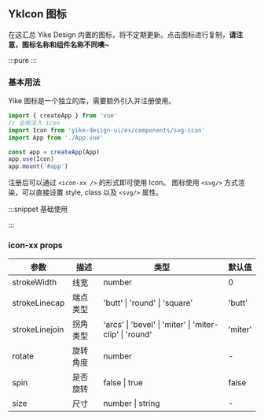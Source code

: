 ## YkIcon 图标

在这汇总 Yike Design 内置的图标，将不定期更新。点击图标进行复制，**请注意，图标名称和组件名称不同噢~**

:::pure
<IconList/>
:::

### 基本用法

Yike 图标是一个独立的库，需要额外引入并注册使用。

```js
import { createApp } from 'vue'
// 全局注入 icon
import Icon from 'yike-design-ui/es/components/svg-icon'
import App from './App.vue'

const app = createApp(App)
app.use(Icon)
app.mount('#app')
```

注册后可以通过 `<icon-xx />` 的形式即可使用 Icon。
图标使用 `<svg/>` 方式渲染，可以直接设置 style, class 以及 `<svg/>` 属性。

:::snippet
基础使用

<IconPrimary/>
:::

### icon-xx props

| 参数           | 描述     | 类型                                                    | 默认值  |
| -------------- | -------- | ------------------------------------------------------- | ------- |
| strokeWidth    | 线宽     | number                                                  | 0       |
| strokeLinecap  | 端点类型 | 'butt' \| 'round' \| 'square'                           | 'butt'  |
| strokeLinejoin | 拐角类型 | 'arcs' \| 'bevel' \| 'miter' \| 'miter-clip' \| 'round' | 'miter' |
| rotate         | 旋转角度 | number                                                  | -       |
| spin           | 是否旋转 | false \| true                                           | false   |
| size           | 尺寸     | number \| string                                        | -       |
